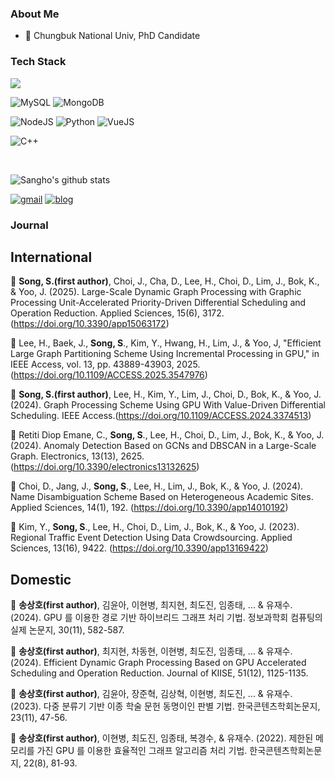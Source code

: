 ### About Me

- 🌟 Chungbuk National Univ, PhD Candidate

### Tech Stack


<img src="https://img.shields.io/badge/linux-FCC624?style=flat-square&logo=linux&logoColor=black">

![MySQL](https://img.shields.io/badge/MySQL-4479A1?style=flat-square&logo=MySQL&logoColor=white)
![MongoDB](https://img.shields.io/badge/MongoDB-47A248?style=flat-square&logo=mongoDB&logoColor=white)

![NodeJS](https://img.shields.io/badge/NodeJS-339933?style=flat-square&logo=node.js&logoColor=white)
![Python](https://img.shields.io/badge/Python-3776AB?style=flat-square&logo=python&logoColor=white)
![VueJS](https://img.shields.io/badge/VueJS-4FC08D?style=flat-square&logo=vue.js&logoColor=white)

![C++](https://img.shields.io/badge/C++-00599C?style=flat-square&logo=c%2B%2B&logoColor=white)

<br>

![Sangho's github stats](https://github-readme-stats.vercel.app/api?username=pshtkdgh9&show_icons=true&theme=cobalt&hide=contribs,prs)

[![gmail](https://img.shields.io/badge/Gmail-EA4335?style=flat-square&logo=Gmail&logoColor=white)](https://mail.google.com/mail/u/0/?fs=1&tf=cm&source=mailto&to=ssh@chungbuk.ac.kr)
[![blog](https://img.shields.io/badge/Blog-FFA500?style=flat-square&logo=rss&logoColor=white)](https://songsiri.tistory.com/)




### Journal

## International

📖 **Song, S.(first author)**, Choi, J., Cha, D., Lee, H., Choi, D., Lim, J., Bok, K., & Yoo, J. (2025). Large-Scale Dynamic Graph Processing with Graphic Processing Unit-Accelerated Priority-Driven Differential Scheduling and Operation Reduction. Applied Sciences, 15(6), 3172. (https://doi.org/10.3390/app15063172)

📖 Lee, H., Baek, J., **Song, S**., Kim, Y., Hwang, H., Lim, J., & Yoo, J, "Efficient Large Graph Partitioning Scheme Using Incremental Processing in GPU," in IEEE Access, vol. 13, pp. 43889-43903, 2025. (https://doi.org/10.1109/ACCESS.2025.3547976)

📖 **Song, S.(first author)**, Lee, H., Kim, Y., Lim, J., Choi, D., Bok, K., & Yoo, J. (2024). Graph Processing Scheme Using GPU With Value-Driven Differential Scheduling. IEEE Access.(https://doi.org/10.1109/ACCESS.2024.3374513)

📖 Retiti Diop Emane, C., **Song, S**., Lee, H., Choi, D., Lim, J., Bok, K., & Yoo, J. (2024). Anomaly Detection Based on GCNs and DBSCAN in a Large-Scale Graph. Electronics, 13(13), 2625. (https://doi.org/10.3390/electronics13132625)

📖 Choi, D., Jang, J., **Song, S**., Lee, H., Lim, J., Bok, K., & Yoo, J. (2024). Name Disambiguation Scheme Based on Heterogeneous Academic Sites. Applied Sciences, 14(1), 192. (https://doi.org/10.3390/app14010192)

📖 Kim, Y., **Song, S**., Lee, H., Choi, D., Lim, J., Bok, K., & Yoo, J. (2023). Regional Traffic Event Detection Using Data Crowdsourcing. Applied Sciences, 13(16), 9422. (https://doi.org/10.3390/app13169422)



## Domestic

📖 **송상호(first author)**, 김윤아, 이현병, 최지현, 최도진, 임종태, ... & 유재수. (2024). GPU 를 이용한 경로 기반 하이브리드 그래프 처리 기법. 정보과학회 컴퓨팅의 실제 논문지, 30(11), 582-587.

📖 **송상호(first author)**, 최지현, 차동현, 이현병, 최도진, 임종태, ... & 유재수. (2024). Efficient Dynamic Graph Processing Based on GPU Accelerated Scheduling and Operation Reduction. Journal of KIISE, 51(12), 1125-1135.

📖 **송상호(first author)**, 김윤아, 장준혁, 김상혁, 이현병, 최도진, ... & 유재수. (2023). 다중 분류기 기반 이종 학술 문헌 동명이인 판별 기법. 한국콘텐츠학회논문지, 23(11), 47-56.

📖 **송상호(first author)**, 이현병, 최도진, 임종태, 복경수, & 유재수. (2022). 제한된 메모리를 가진 GPU 를 이용한 효율적인 그래프 알고리즘 처리 기법. 한국콘텐츠학회논문지, 22(8), 81-93.
